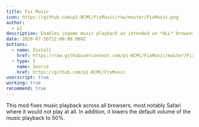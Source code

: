 ```yaml
---
title: Fix Music
icon: https://github.com/p1-BCMC/FixMusic/raw/master/FixMusic.png
author:
  - p1
description: Enables ingame music playback as intended on *ALL* browsers!
date: 2020-07-26T22:00:00.000Z
buttons:
  - name: Install
    href: https://raw.githubusercontent.com/p1-BCMC/FixMusic/master/FixMusic.user.js
  - type: 1
    name: Source
    href: https://github.com/p1-BCMC/FixMusic
userscript: true
working: true
recommend: true
---
```

This mod fixes music playback across all browsers; most notably Safari where it would not play at all. 
In addition, it lowers the default volume of the music playback to 50%.